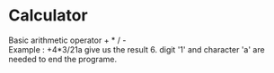 # Calculator
Basic arithmetic operator + * / -<br>
Example :
+4*3/21a give us the result 6.
digit '1' and character 'a' are needed to end the programe.
